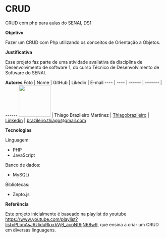 # CRUD
CRUD com php para aulas do SENAI, DS1

**Objetivo**

Fazer um CRUD com Php utilizando os conceitos de Orientação a Objetos.

**Justificativa**

Esse projeto faz parte de uma atividade avaliativa da disciplina de Desenvolvimento de software 1, do curso Técnico de Desenvolvimento de Software do SENAI.

**Autores**
Foto | Nome | GitHub | Likedin | E-mail
---- | ---- | ------ | ------- | ------
<img src="Doc/ThiagoBrazileiro.jpeg" width="100px"> | Thiago Brazileiro Martinez | [Thiagobrazileiro](https://github.com/thiagobrazileiro) | [Linkedin](https://www.linkedin.com/in/thiagobrazileiromartinez/) | brazileiro.thiago@gmail.com

**Tecnologias**

Linguagem:

- PHP
- JavaScript

Banco de dados:

- MySQLi

Bibliotecas:

- Zepto.js

**Referência**

Este projeto inicialmente é baseado na playlist do youtube https://www.youtube.com/playlist?list=PLbnAsJ6zliduRkxrkVjB_acpNt9jN68w9, que ensina a criar um CRUD em diversas linguagens.